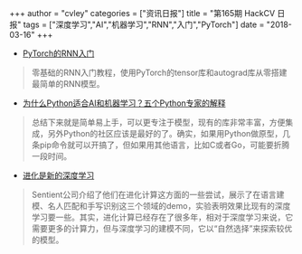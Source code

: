 +++
author = "cvley"
categories = ["资讯日报"]
title = "第165期 HackCV 日报"
tags = ["深度学习","AI","机器学习","RNN","入门","PyTorch"]
date = "2018-03-16"
+++

- [PyTorch的RNN入门](https://www.cpuheater.com/deep-learning/introduction-to-recurrent-neural-networks-in-pytorch/?from=hackcv&hmsr=hackcv.com&utm_medium=hackcv.com&utm_source=hackcv.com)

> 零基础的RNN入门教程，使用PyTorch的tensor库和autograd库从零搭建最简单的RNN模型。

- [为什么Python适合AI和机器学习？五个Python专家的解释](https://datahub.packtpub.com/interview/python-machine-learning-expert-interviews/?from=hackcv&hmsr=hackcv.com&utm_medium=hackcv.com&utm_source=hackcv.com)

> 总结下来就是简单易上手，可以更专注于模型，现有的库非常丰富，方便集成，另外Python的社区应该是最好的了。确实，如果用Python做原型，几条pip命令就可以开搞了，但如果用其他语言，比如C或者Go，可能要折腾一段时间。

- [进化是新的深度学习](https://www.sentient.ai/blog/evolution-is-the-new-deep-learning/?from=hackcv&hmsr=hackcv.com&utm_medium=hackcv.com&utm_source=hackcv.com)

> Sentient公司介绍了他们在进化计算这方面的一些尝试，展示了在语言建模、名人匹配和手写识别这三个领域的demo，实验表明效果比现有的深度学习要一些。其实，进化计算已经存在了很多年，相对于深度学习来说，它需要更多的计算力，但与深度学习的建模不同，它以“自然选择”来探索较优的模型。

